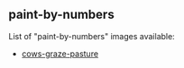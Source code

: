 ## paint-by-numbers

List of "paint-by-numbers" images available:

- [cows-graze-pasture](
https://fccm2.github.io/paint-by-numbers/cows-graze-pasture/cows-graze-pasture.html)

